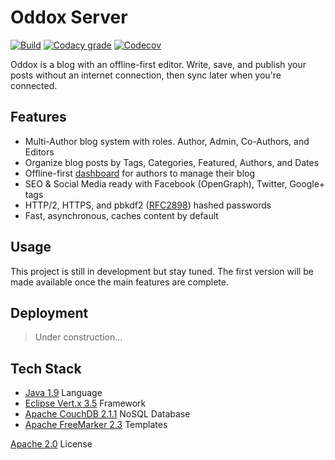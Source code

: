 # Oddox Server

[![Build](https://img.shields.io/travis/oddoxorg/oddox.svg)](https://travis-ci.org/oddoxorg/oddox)
[![Codacy grade](https://img.shields.io/codacy/grade/ae13ca0369824fda9b4d32d43398495c.svg)](https://www.codacy.com/app/amdelamar/oddox)
[![Codecov](https://img.shields.io/codecov/c/github/oddoxorg/oddox.svg)](https://codecov.io/gh/oddoxorg/oddox)

Oddox is a blog with an offline-first editor. Write, save, and publish your posts without an internet connection, then sync later when you're connected.

## Features

 * Multi-Author blog system with roles. Author, Admin, Co-Authors, and Editors
 * Organize blog posts by Tags, Categories, Featured, Authors, and Dates
 * Offline-first [dashboard](https://github.com/oddoxorg/dashboard/) for authors to manage their blog
 * SEO & Social Media ready with Facebook (OpenGraph), Twitter, Google+ tags
 * HTTP/2, HTTPS, and pbkdf2 ([RFC2898](https://www.ietf.org/rfc/rfc2898.txt)) hashed passwords
 * Fast, asynchronous, caches content by default

## Usage

This project is still in development but stay tuned. The first version will be made available once the main features are complete.

## Deployment

> Under construction...

<!--
### One-Click Deploy
[![Bluemix](https://bluemix.net/deploy/button.png)](https://bluemix.net/deploy?repository=https://github.com/oddoxorg/oddox)
[![Heroku](https://www.herokucdn.com/deploy/button.png)](https://heroku.com/deploy?template=https://github.com/oddoxorg/oddox)
[![Azure](https://azuredeploy.net/deploybutton.png)](https://azuredeploy.net/?repository=https://github.com/oddoxorg/oddox)
[![Docker Cloud](https://files.cloud.docker.com/images/deploy-to-dockercloud.svg)](https://cloud.docker.com/stack/deploy/?repo=https://github.com/oddoxorg/oddox)

### Docker Deploy

 1. Pull [CouchDB 2.1.1](https://hub.docker.com/r/oddoxorg/couchdb/)
    ```
    docker pull oddoxorg/couchdb:2.1.1
    ```
 1. Pull [Oddox 1.0](https://hub.docker.com/r/oddoxorg/oddox/)
    ```
    docker pull oddoxorg/oddox:1.0.0
    ```
 1. Run CouchDB container
    ```
    docker run -d -e COUCHDB_USER=oddox -e COUCHDB_PASSWORD=<STRONG-PW> -p 6984:6984 oddoxorg/couchdb:2.1.1
    ```
     - Set your password for `<STRONG-PW>`. Write it down. Never share it!
     - Get the `<CONTAINER-IP>` for the next step.
 1. Run Oddox container
    ```
    docker run -e DB_URL=https://<CONTAINER-IP>:6984/ -e DB_USER=oddox -e DB_PASS=<STRONG-PW> -p 8080:8080 -p 8443:8443  oddoxorg/oddox:1.0.0
    ```
     - Enter the `<CONTAINER-IP>` and `<STRONG-PW>` from your CouchDB container.
 1. Visit `https://<container-ip>:8443/`

  docker pull oddoxorg/couchdb:2.1.1
  docker pull oddoxorg/oddox:1.0.0
  docker build -f deploy/docker/1.0.0/Dockerfile --no-cache --rm -t oddoxorg/oddox:1.0.0 -t oddoxorg/oddox .
  docker run -e DB_URL=https://<container-ip>:6984/ -e DB_USER=admin -e DB_PASS=admin -p 8080:8080 -p 8443:8443 oddoxorg/oddox
  docker push oddoxorg/oddox
  docker push oddoxorg/oddox:1.0.0

### Cloud Foundry Deploy

### Manually Deploy

 1. Install [CouchDB 2.1.1](https://couchdb.apache.org/) or signup for a CouchDB service, like [Cloudant](https://cloudant.com/).
     - Save the credentials for later.
     - Recommended to use https if possible.
 1. Clone repo:
    ```
    git clone https://github.com/oddoxorg/oddox
    cd oddox
    ```
 1. For Production, paste the CouchDB credentials in `src/main/resources/db.properties` file. Otherwise for test/dev, you don't need to edit the credentials, unless you want to. Oddox will auto create a default "admin" with password "admin", and disable admin party for you.
 1. Build app:
    ```
    ./gradlew clean build
    ```
    WAR file should be created here: `/build/libs/oddox-1.0.0.war` (if no errors).
 1. Install [Tomcat 9.0](https://tomcat.apache.org/)
     - Copy `deploy/tomcat/server.xml` into `<tomcat-dir>/conf/`.
     - Copy WAR file into `<tomcat-dir>/webapps/`
 1. Visit `https://localhost:8443/` (Devs: Double-check server.xml that context root is `/` and not `/oddox`).

-->

## Tech Stack

 *  [Java 1.9](https://www.java.com/) Language
 *  [Eclipse Vert.x 3.5](https://vertx.io/) Framework
 *  [Apache CouchDB 2.1.1](https://couchdb.apache.org/) NoSQL Database
 *  [Apache FreeMarker 2.3](https://freemarker.apache.org/) Templates

[Apache 2.0](https://github.com/oddoxorg/oddox/blob/master/LICENSE) License
